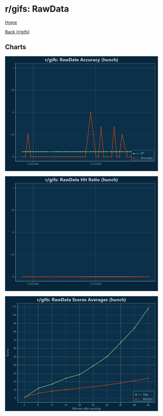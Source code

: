 # r/gifs: RawData

[Home](../../index.md)

[Back (r/gifs)](../hunch_gifs.md)

## Charts

![r/gifs R² (hunch)](../../images/models/hunch_gifs_RawData_Accuracy.png "r/gifs R² (hunch)")

![r/gifs Hit Ratio (hunch)](../../images/models/hunch_gifs_RawData_HitRatio.png "r/gifs Hit Ratio (hunch)")

![r/gifs Score Averages (hunch)](../../images/models/hunch_gifs_RawData_Scores.png "r/gifs Score Averages (hunch)")

